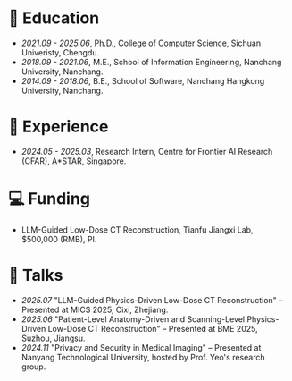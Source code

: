 
# 📖 Education
- *2021.09 - 2025.06*, Ph.D., College of Computer Science, Sichuan Univeristy, Chengdu.
- *2018.09 - 2021.06*, M.E., School of Information Engineering, Nanchang University, Nanchang.
- *2014.09 - 2018.06*, B.E., School of Software, Nanchang Hangkong University, Nanchang.

# 📂 Experience
<!-- - *2025.05 - 2025.03*, Research Intern, Centre for Frontier AI Research (CFAR), A*STAR, Singapore. -->
- *2024.05 - 2025.03*, Research Intern, Centre for Frontier AI Research (CFAR), A*STAR, Singapore.

# 💻 Funding
- LLM-Guided Low-Dose CT Reconstruction, Tianfu Jiangxi Lab, $500,000 (RMB), PI.

# 💬 Talks
- *2025.07* "LLM-Guided Physics-Driven Low-Dose CT Reconstruction" – Presented at MICS 2025, Cixi, Zhejiang.
- *2025.06* "Patient-Level Anatomy-Driven and Scanning-Level Physics-Driven Low-Dose CT Reconstruction" – Presented at BME 2025, Suzhou, Jiangsu.
- *2024.11* "Privacy and Security in Medical Imaging" – Presented at Nanyang Technological University, hosted by Prof. Yeo's research group.

<!-- # 💬 Invited Talks
- *xxxx.xx*, Hosted MLNLP seminar \| [\[Video\]](https://www.bilibili.com/video/BV1wF411x7qh)
- *2021.06*, Audio & Speech Synthesis, Huawei internal talk
- *2021.03*, Non-autoregressive Speech Synthesis, PaperWeekly & biendata \| [\[video\]](https://www.bilibili.com/video/BV1uf4y1t7Hr/)
- *2020.12*, Non-autoregressive Speech Synthesis, Huawei Noah's Ark Lab internal talk -->
